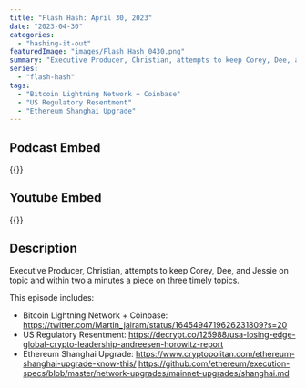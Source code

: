 ```yaml
---
title: "Flash Hash: April 30, 2023"
date: "2023-04-30"
categories: 
  - "hashing-it-out"
featuredImage: "images/Flash Hash 0430.png"
summary: "Executive Producer, Christian, attempts to keep Corey, Dee, and Jessie on topic and within two a minutes a piece on three timely topics."
series:
  - "flash-hash"
tags: 
  - "Bitcoin Lightning Network + Coinbase"
  - "US Regulatory Resentment"
  - "Ethereum Shanghai Upgrade"
---
```



## Podcast Embed
{{<podcast-embed url="https://player.simplecast.com/9659ca29-2ae5-4a2a-84b0-74333401e5ba?dark=false&color=EE6E04">}}

## Youtube Embed
{{<youtube aO3M_KAg7Yk>}}

## Description
Executive Producer, Christian, attempts to keep Corey, Dee, and Jessie on topic and within two a minutes a piece on three timely topics.

This episode includes:

 - Bitcoin Lightning Network + Coinbase: https://twitter.com/Martin_jairam/status/1645494719626231809?s=20
 - US Regulatory Resentment: https://decrypt.co/125988/usa-losing-edge-global-crypto-leadership-andreesen-horowitz-report
 - Ethereum Shanghai Upgrade: https://www.cryptopolitan.com/ethereum-shanghai-upgrade-know-this/ https://github.com/ethereum/execution-specs/blob/master/network-upgrades/mainnet-upgrades/shanghai.md
 